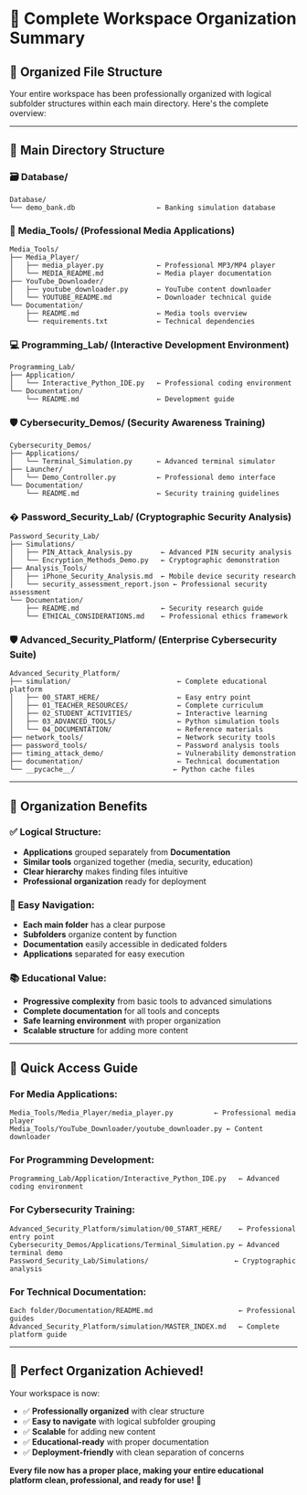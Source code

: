 # 📁 Complete Workspace Organization Summary

## 🎯 **Organized File Structure**

Your entire workspace has been professionally organized with logical subfolder structures within each main directory. Here's the complete overview:

---

## 📂 **Main Directory Structure**

### 🗃️ **Database/**
```
Database/
└── demo_bank.db                    ← Banking simulation database
```

### 🎵 **Media_Tools/** (Professional Media Applications)
```
Media_Tools/
├── Media_Player/
│   ├── media_player.py             ← Professional MP3/MP4 player
│   └── MEDIA_README.md             ← Media player documentation
├── YouTube_Downloader/
│   ├── youtube_downloader.py       ← YouTube content downloader
│   └── YOUTUBE_README.md           ← Downloader technical guide
└── Documentation/
    ├── README.md                   ← Media tools overview
    └── requirements.txt            ← Technical dependencies
```

### 💻 **Programming_Lab/** (Interactive Development Environment)
```
Programming_Lab/
├── Application/
│   └── Interactive_Python_IDE.py   ← Professional coding environment
└── Documentation/
    └── README.md                   ← Development guide
```

### 🛡️ **Cybersecurity_Demos/** (Security Awareness Training)
```
Cybersecurity_Demos/
├── Applications/
│   └── Terminal_Simulation.py      ← Advanced terminal simulator
├── Launcher/
│   └── Demo_Controller.py          ← Professional demo interface
└── Documentation/
    └── README.md                   ← Security training guidelines
```

### � **Password_Security_Lab/** (Cryptographic Security Analysis)
```
Password_Security_Lab/
├── Simulations/
│   ├── PIN_Attack_Analysis.py       ← Advanced PIN security analysis
│   └── Encryption_Methods_Demo.py   ← Cryptographic demonstration
├── Analysis_Tools/
│   ├── iPhone_Security_Analysis.md  ← Mobile device security research
│   └── security_assessment_report.json ← Professional security assessment
└── Documentation/
    ├── README.md                    ← Security research guide
    └── ETHICAL_CONSIDERATIONS.md    ← Professional ethics framework
```

### 🛡️ **Advanced_Security_Platform/** (Enterprise Cybersecurity Suite)
```
Advanced_Security_Platform/
├── simulation/                          ← Complete educational platform
│   ├── 00_START_HERE/                   ← Easy entry point
│   ├── 01_TEACHER_RESOURCES/            ← Complete curriculum
│   ├── 02_STUDENT_ACTIVITIES/           ← Interactive learning
│   ├── 03_ADVANCED_TOOLS/               ← Python simulation tools
│   └── 04_DOCUMENTATION/                ← Reference materials
├── network_tools/                       ← Network security tools
├── password_tools/                      ← Password analysis tools
├── timing_attack_demo/                  ← Vulnerability demonstration
├── documentation/                       ← Technical documentation
└── __pycache__/                        ← Python cache files
```

---

## 🎯 **Organization Benefits**

### ✅ **Logical Structure:**
- **Applications** grouped separately from **Documentation**
- **Similar tools** organized together (media, security, education)
- **Clear hierarchy** makes finding files intuitive
- **Professional organization** ready for deployment

### 🚀 **Easy Navigation:**
- **Each main folder** has a clear purpose
- **Subfolders** organize content by function
- **Documentation** easily accessible in dedicated folders
- **Applications** separated for easy execution

### 📚 **Educational Value:**
- **Progressive complexity** from basic tools to advanced simulations
- **Complete documentation** for all tools and concepts
- **Safe learning environment** with proper organization
- **Scalable structure** for adding more content

---

## 🎊 **Quick Access Guide**

### **For Media Applications:**
```
Media_Tools/Media_Player/media_player.py          ← Professional media player
Media_Tools/YouTube_Downloader/youtube_downloader.py ← Content downloader
```

### **For Programming Development:**
```
Programming_Lab/Application/Interactive_Python_IDE.py   ← Advanced coding environment
```

### **For Cybersecurity Training:**
```
Advanced_Security_Platform/simulation/00_START_HERE/    ← Professional entry point
Cybersecurity_Demos/Applications/Terminal_Simulation.py ← Advanced terminal demo
Password_Security_Lab/Simulations/                     ← Cryptographic analysis
```

### **For Technical Documentation:**
```
Each folder/Documentation/README.md                     ← Professional guides
Advanced_Security_Platform/simulation/MASTER_INDEX.md   ← Complete platform guide
```

---

## 🌟 **Perfect Organization Achieved!**

Your workspace is now:
- ✅ **Professionally organized** with clear structure
- ✅ **Easy to navigate** with logical subfolder grouping  
- ✅ **Scalable** for adding new content
- ✅ **Educational-ready** with proper documentation
- ✅ **Deployment-friendly** with clean separation of concerns

**Every file now has a proper place, making your entire educational platform clean, professional, and ready for use!** 🚀